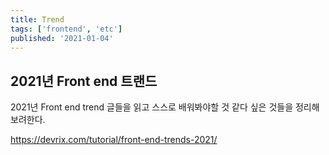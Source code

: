 ```yaml
---
title: Trend
tags: ['frontend', 'etc']
published: '2021-01-04'
---
```

## 2021년 Front end 트랜드
2021년 Front end trend 글들을 읽고 스스로 배워봐야할 것 같다 싶은 것들을 정리해보려한다.

https://devrix.com/tutorial/front-end-trends-2021/
